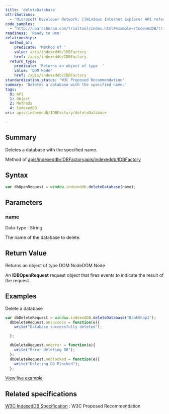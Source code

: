 ```yaml
---
title: 'deleteDatabase'
attributions:
  - 'Microsoft Developer Network: [[Windows Internet Explorer API reference](http://msdn.microsoft.com/en-us/library/ie/hh828809%28v=vs.85%29.aspx) Article]'
code_samples:
  - 'http://nparashuram.com/trialtool/index.html#example=/IndexedDB/trialtool/moz_indexedDB.html&selected=#deleteDB&'
readiness: 'Ready to Use'
relationships:
  method_of:
    predicate: 'Method of '
    value: apis/indexeddb/IDBFactory
    href: /apis/indexeddb/IDBFactory
  return_type:
    predicate: 'Returns an object of type  '
    value: 'DOM Node'
    href: /apis/indexeddb/IDBFactory
standardization_status: 'W3C Proposed Recommendation'
summary: 'Deletes a database with the specified name.'
tags:
  0: API
  1: Object
  2: Methods
  4: IndexedDB
uri: apis/indexeddb/IDBFactory/deleteDatabase

---
```

## Summary

Deletes a database with the specified name.

Method of [apis/indexeddb/IDBFactory](/apis/indexeddb/IDBFactory)[apis/indexeddb/IDBFactory](/apis/indexeddb/IDBFactory)

## Syntax

``` js
var dbOpenRequest = window.indexeddb.deleteDatabase(name);
```

## Parameters

### name

 Data-type
:   String

 The name of the database to delete.

## Return Value

Returns an object of type DOM NodeDOM Node

An **IDBOpenRequest** request object that fires events to indicate the result of the request.

## Examples

Delete a database

``` js
var dbDeleteRequest = window.indexedDB.deleteDatabase("BookShop1");
  dbDeleteRequest.onsuccess = function(e){
    write("Database successfully deleted");

  };

  dbDeleteRequest.onerror = function(e){
    write("Error deleting DB");
  };
  dbDeleteRequest.onblocked = function(e){
    write("Deleting DB Blocked");
  };
```

[View live example](http://nparashuram.com/trialtool/index.html#example=/IndexedDB/trialtool/moz_indexedDB.html&selected=#deleteDB&)

## Related specifications

[W3C IndexedDB Specification](http://www.w3.org/TR/IndexedDB/)
:   W3C Proposed Recommendation
